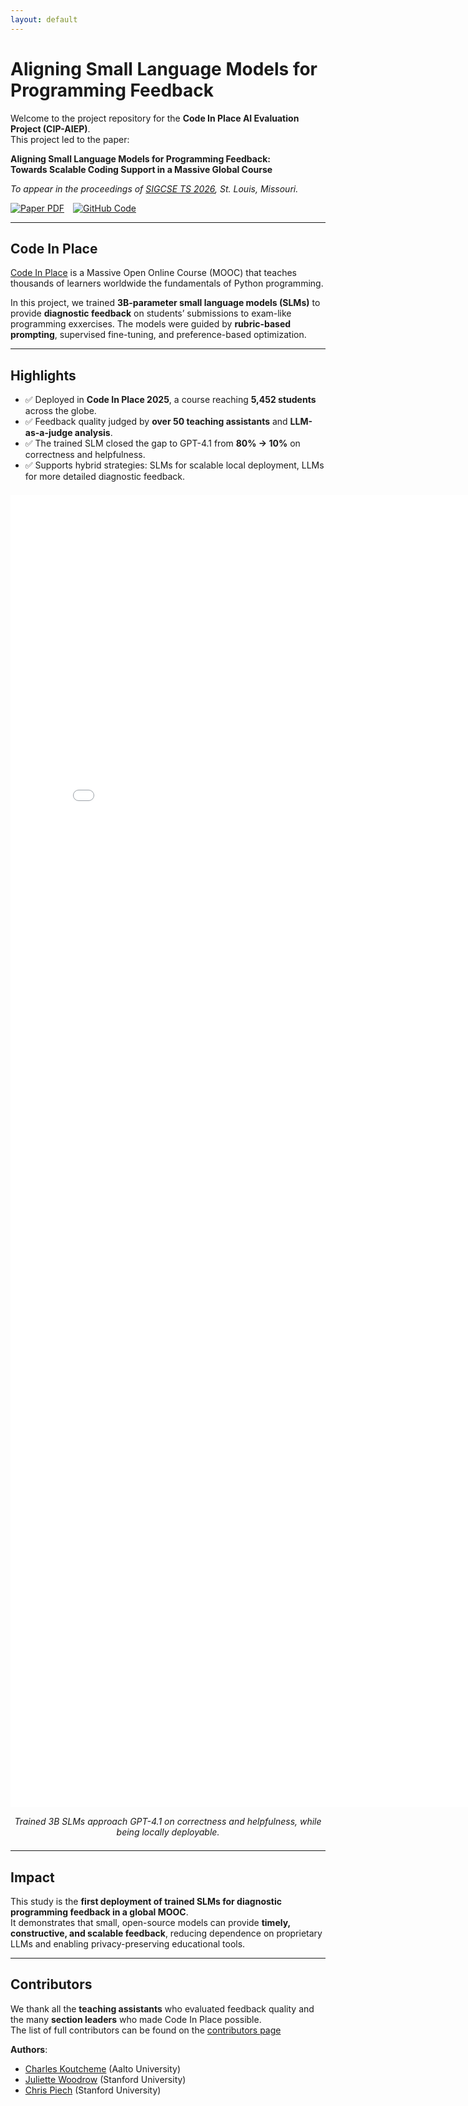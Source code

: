 ```yaml
---
layout: default
---
```



# Aligning Small Language Models for Programming Feedback

Welcome to the project repository for the **Code In Place AI Evaluation Project (CIP-AIEP)**.  
This project led to the paper:

**Aligning Small Language Models for Programming Feedback:  
Towards Scalable Coding Support in a Massive Global Course**

_To appear in the proceedings of [SIGCSE TS 2026](https://sigcse2026.sigcse.org/), St. Louis, Missouri._

<div style="margin-top:1em; display:flex; gap:1em; flex-wrap:wrap;">
  <a href="https://koutche.me/files/sigcse26_rubric_feedback.pdf">
    <img src="https://img.shields.io/badge/Paper-PDF-red" alt="Paper PDF">
  </a>
  <a href="https://github.com/KoutchemeCharles/cip25-aiep">
    <img src="https://img.shields.io/badge/Code-GitHub-blue" alt="GitHub Code">
  </a>
</div>

---

## Code In Place

[Code In Place](https://codeinplace.stanford.edu/) is a Massive Open Online Course (MOOC) that teaches thousands of learners worldwide the fundamentals of Python programming.  

In this project, we trained **3B-parameter small language models (SLMs)** to provide **diagnostic feedback** on students’ submissions to exam-like programming exxercises.  The models were guided by **rubric-based prompting**, supervised fine-tuning, and preference-based optimization.

---

## Highlights

- ✅ Deployed in **Code In Place 2025**, a course reaching **5,452 students** across the globe.  
- ✅ Feedback quality judged by **over 50 teaching assistants** and **LLM-as-a-judge analysis**.  
- ✅ The trained SLM closed the gap to GPT-4.1 from **80% → 10%** on correctness and helpfulness.  
- ✅ Supports hybrid strategies: SLMs for scalable local deployment, LLMs for more detailed diagnostic feedback.

<div align="center" style="margin:1.5em 0;">
  <embed src="ta_feedback_overlay_criteria_by_exercise.pdf" width="800px" height="2100px" />
  <p><em>Trained 3B SLMs approach GPT-4.1 on correctness and helpfulness, while being locally deployable.</em></p>
</div>


---

## Impact

This study is the **first deployment of trained SLMs for diagnostic programming feedback in a global MOOC**.  
It demonstrates that small, open-source models can provide **timely, constructive, and scalable feedback**, reducing dependence on proprietary LLMs and enabling privacy-preserving educational tools.

---

## Contributors

We thank all the **teaching assistants** who evaluated feedback quality and the many **section leaders** who made Code In Place possible.  
The list of full contributors can be found on the [contributors page](https://koutche.me/cip25-aiep/contributors)

**Authors**:  
- [Charles Koutcheme](https://koutche.me/) (Aalto University)  
- [Juliette Woodrow](https://juliettewoodrow.github.io/) (Stanford University)  
- [Chris Piech](https://stanford.edu/~cpiech/bio/index.html) (Stanford University)  
